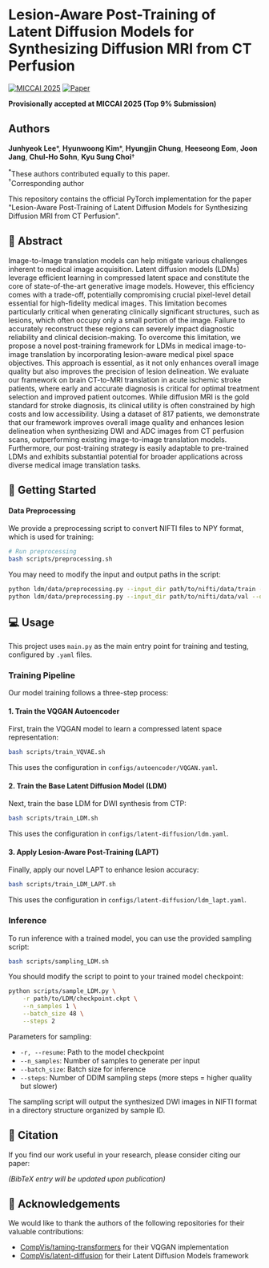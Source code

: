 # Lesion-Aware Post-Training of Latent Diffusion Models for Synthesizing Diffusion MRI from CT Perfusion

[![MICCAI 2025](https://img.shields.io/badge/MICCAI-2025-blue)](https://miccai.org/en/)
[![Paper](https://img.shields.io/badge/Paper-PDF-red)](./paper.pdf)

**Provisionally accepted at MICCAI 2025 (Top 9% Submission)**

## Authors

**Junhyeok Lee**\*, **Hyunwoong Kim**\*, **Hyungjin Chung**, **Heeseong Eom**, **Joon Jang**, **Chul-Ho Sohn**, **Kyu Sung Choi**†

<sup>*</sup>These authors contributed equally to this paper.  
<sup>†</sup>Corresponding author

This repository contains the official PyTorch implementation for the paper "Lesion-Aware Post-Training of Latent Diffusion Models for Synthesizing Diffusion MRI from CT Perfusion".

## 📖 Abstract

Image-to-Image translation models can help mitigate various challenges inherent to medical image acquisition. Latent diffusion models (LDMs) leverage efficient learning in compressed latent space and constitute the core of state-of-the-art generative image models. However, this efficiency comes with a trade-off, potentially compromising crucial pixel-level detail essential for high-fidelity medical images. This limitation becomes particularly critical when generating clinically significant structures, such as lesions, which often occupy only a small portion of the image. Failure to accurately reconstruct these regions can severely impact diagnostic reliability and clinical decision-making. To overcome this limitation, we propose a novel post-training framework for LDMs in medical image-to-image translation by incorporating lesion-aware medical pixel space objectives. This approach is essential, as it not only enhances overall image quality but also improves the precision of lesion delineation. We evaluate our framework on brain CT-to-MRI translation in acute ischemic stroke patients, where early and accurate diagnosis is critical for optimal treatment selection and improved patient outcomes. While diffusion MRI is the gold standard for stroke diagnosis, its clinical utility is often constrained by high costs and low accessibility. Using a dataset of 817 patients, we demonstrate that our framework improves overall image quality and enhances lesion delineation when synthesizing DWI and ADC images from CT perfusion scans, outperforming existing image-to-image translation models. Furthermore, our post-training strategy is easily adaptable to pre-trained LDMs and exhibits substantial potential for broader applications across diverse medical image translation tasks.

## 🚀 Getting Started

#### Data Preprocessing

We provide a preprocessing script to convert NIFTI files to NPY format, which is used for training:

```bash
# Run preprocessing
bash scripts/preprocessing.sh
```

You may need to modify the input and output paths in the script:
```bash
python ldm/data/preprocessing.py --input_dir path/to/nifti/data/train --output_dir path/to/npy/data/train
python ldm/data/preprocessing.py --input_dir path/to/nifti/data/val --output_dir path/to/npy/data/val
```

## 💻 Usage

This project uses `main.py` as the main entry point for training and testing, configured by `.yaml` files.

### Training Pipeline

Our model training follows a three-step process:

#### 1. Train the VQGAN Autoencoder

First, train the VQGAN model to learn a compressed latent space representation:

```bash
bash scripts/train_VQVAE.sh
```

This uses the configuration in `configs/autoencoder/VQGAN.yaml`.

#### 2. Train the Base Latent Diffusion Model (LDM)

Next, train the base LDM for DWI synthesis from CTP:

```bash
bash scripts/train_LDM.sh
```

This uses the configuration in `configs/latent-diffusion/ldm.yaml`.

#### 3. Apply Lesion-Aware Post-Training (LAPT)

Finally, apply our novel LAPT to enhance lesion accuracy:

```bash
bash scripts/train_LDM_LAPT.sh
```

This uses the configuration in `configs/latent-diffusion/ldm_lapt.yaml`.

### Inference

To run inference with a trained model, you can use the provided sampling script:

```bash
bash scripts/sampling_LDM.sh
```

You should modify the script to point to your trained model checkpoint:
```bash
python scripts/sample_LDM.py \
    -r path/to/LDM/checkpoint.ckpt \
    --n_samples 1 \
    --batch_size 48 \
    --steps 2
```

Parameters for sampling:
- `-r, --resume`: Path to the model checkpoint
- `--n_samples`: Number of samples to generate per input
- `--batch_size`: Batch size for inference
- `--steps`: Number of DDIM sampling steps (more steps = higher quality but slower)

The sampling script will output the synthesized DWI images in NIFTI format in a directory structure organized by sample ID.

## 📜 Citation

If you find our work useful in your research, please consider citing our paper:

<!-- ```bibtex
@inproceedings{lee2025lapt,
  title={Lesion-Aware Post-Training of Latent Diffusion Models for Synthesizing Diffusion MRI from CT Perfusion},
  author={Lee, Junhyeok and Kim, Hyunwoong and Chung, Hyungjin and Eom, Heeseong and Jang, Joon and Sohn, Chul-Ho and Choi, Kyu Sung},
  booktitle={International Conference on Medical Image Computing and Computer-Assisted Intervention (MICCAI)},
  year={2025},
  organization={Springer},
  note={$^\star$J. Lee and H. Kim contributed equally to this paper. $^\dag$K.S. Choi is the corresponding author.}
}
``` -->
*(BibTeX entry will be updated upon publication)*

## 🙏 Acknowledgements

We would like to thank the authors of the following repositories for their valuable contributions:
- [CompVis/taming-transformers](https://github.com/CompVis/taming-transformers) for their VQGAN implementation
- [CompVis/latent-diffusion](https://github.com/CompVis/latent-diffusion) for their Latent Diffusion Models framework